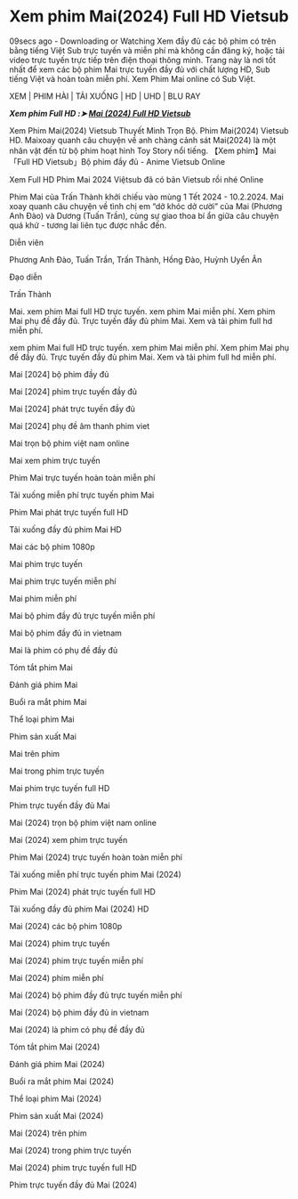 <H1>Xem phim Mai(2024) Full HD Vietsub</H1>

09secs ago - Downloading or Watching Xem đầy đủ các bộ phim có trên bằng tiếng Việt Sub trực tuyến và miễn phí mà không cần đăng ký, hoặc tải video trực tuyến trực tiếp trên điện thoại thông minh. Trang này là nơi tốt nhất để xem các bộ phim Mai trực tuyến đầy đủ với chất lượng HD, Sub tiếng Việt và hoàn toàn miễn phí. Xem Phim Mai online có Sub Việt.

XEM | PHIM HÀI | TẢI XUỐNG | HD | UHD | BLU RAY

<p><b><I>Xem phim Full HD :➤ <a href="https://t.co/SdEM92jCLq" rel="noopener">Mai (2024) Full HD Vietsub</a></I></b></p>

Xem Phim Mai(2024) Vietsub Thuyết Minh Trọn Bộ. Phim Mai(2024) Vietsub HD. Maixoay quanh câu chuyện về anh chàng cảnh sát Mai(2024) là một nhân vật đến từ bộ phim hoạt hình Toy Story nổi tiếng. 【Xem phim】Mai「Full HD Vietsub」Bộ phim đầy đủ - Anime Vietsub Online

Xem Full HD Phim Mai 2024 Việtsub đã có bản Vietsub rồi nhé Online

Phim Mai của Trấn Thành khởi chiếu vào mùng 1 Tết 2024 - 10.2.2024. Mai xoay quanh câu chuyện về tình chị em “dở khóc dở cười” của Mai (Phương Anh Đào) và Dương (Tuấn Trần), cùng sự giao thoa bí ẩn giữa câu chuyện quá khứ - tương lai liên tục được nhắc đến.

Diễn viên

Phương Anh Đào, Tuấn Trần, Trấn Thành, Hồng Đào, Huỳnh Uyển Ân

Đạo diễn

Trấn Thành

Mai. xem phim Mai full HD trực tuyến. xem phim Mai miễn phí. Xem phim Mai phụ đề đầy đủ. Trực tuyến đầy đủ phim Mai. Xem và tải phim full hd miễn phí.

xem phim Mai full HD trực tuyến. xem phim Mai miễn phí. Xem phim Mai phụ đề đầy đủ. Trực tuyến đầy đủ phim Mai. Xem và tải phim full hd miễn phí.

Mai [2024] bộ phim đầy đủ

Mai [2024] phim trực tuyến đầy đủ

Mai [2024] phát trực tuyến đầy đủ

Mai [2024] phụ đề âm thanh phim viet

Mai trọn bộ phim việt nam online

Mai xem phim trực tuyến

Phim Mai trực tuyến hoàn toàn miễn phí

Tải xuống miễn phí trực tuyến phim Mai

Phim Mai phát trực tuyến full HD

Tải xuống đầy đủ phim Mai HD

Mai các bộ phim 1080p

Mai phim trực tuyến

Mai phim trực tuyến miễn phí

Mai phim miễn phí

Mai bộ phim đầy đủ trực tuyến miễn phí

Mai bộ phim đầy đủ in vietnam

Mai là phim có phụ đề đầy đủ

Tóm tắt phim Mai

Đánh giá phim Mai

Buổi ra mắt phim Mai

Thể loại phim Mai

Phim sản xuất Mai

Mai trên phim

Mai trong phim trực tuyến

Mai phim trực tuyến full HD

Phim trực tuyến đầy đủ Mai

Mai (2024) trọn bộ phim việt nam online

Mai (2024) xem phim trực tuyến

Phim Mai (2024) trực tuyến hoàn toàn miễn phí

Tải xuống miễn phí trực tuyến phim Mai (2024)

Phim Mai (2024) phát trực tuyến full HD

Tải xuống đầy đủ phim Mai (2024) HD

Mai (2024) các bộ phim 1080p

Mai (2024) phim trực tuyến

Mai (2024) phim trực tuyến miễn phí

Mai (2024) phim miễn phí

Mai (2024) bộ phim đầy đủ trực tuyến miễn phí

Mai (2024) bộ phim đầy đủ in vietnam

Mai (2024) là phim có phụ đề đầy đủ

Tóm tắt phim Mai (2024)

Đánh giá phim Mai (2024)

Buổi ra mắt phim Mai (2024)

Thể loại phim Mai (2024)

Phim sản xuất Mai (2024)

Mai (2024) trên phim

Mai (2024) trong phim trực tuyến

Mai (2024) phim trực tuyến full HD

Phim trực tuyến đầy đủ Mai (2024)
